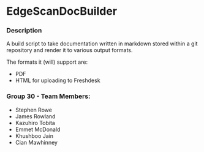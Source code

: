 # EdgeScanDocBuilder

### Description
A build script to take documentation written in markdown stored within a git
repository and render it to various output formats.

The formats it (will) support are:
* PDF
* HTML for uploading to Freshdesk


### Group 30 - Team Members:
* Stephen Rowe
* James Rowland
* Kazuhiro Tobita
* Emmet McDonald
* Khushboo Jain
* Cian Mawhinney
